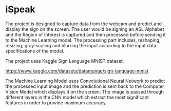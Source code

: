 # iSpeak
The project is designed to capture data from the webcam and predict and display the sign on the screen. 
The user would be signing an ASL Alphabet and the Region of Interest is captured and then processed before sending it to the Machine Learning model. 
The processing part includes, reshaping, resizing, gray-scaling and blurring the input according to the input data specifications of the model.


The project uses Kaggle Sign Language MNIST dataset. 

https://www.kaggle.com/datasets/datamunge/sign-language-mnist


The Machine Learning Model uses Convolutional Neural Network to predict the processed input image and the prediction is sent back to the Computer Vision Model which displays it on the screen. 
The image is passed through different layers in the CNN model which extract the most significant features in order to provide maximum accuracy.
